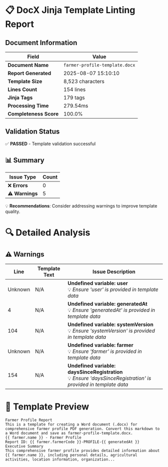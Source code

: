 # 📋 DocX Jinja Template Linting Report

## Document Information

| Field | Value |
|-------|-------|
| **Document Name** | `farmer-profile-template.docx` |
| **Report Generated** | 2025-08-07 15:10:10 |
| **Template Size** | 8,523 characters |
| **Lines Count** | 154 lines |
| **Jinja Tags** | 179 tags |
| **Processing Time** | 279.54ms |
| **Completeness Score** | 100.0% |

## Validation Status

✅ **PASSED** - Template validation successful


## 📊 Summary

| Issue Type | Count |
|------------|-------|
| ❌ **Errors** | 0 |
| ⚠️ **Warnings** | 5 |

💡 **Recommendations**: Consider addressing warnings to improve template quality.



<div class="page-break"></div>

# 🔍 Detailed Analysis

## ⚠️ Warnings

| Line | Template Text | Issue Description |
|------|---------------|-------------------|
| Unknown | N/A | **Undefined variable: user**<br/>💡 *Ensure 'user' is provided in template data* |
| 4 | N/A | **Undefined variable: generatedAt**<br/>💡 *Ensure 'generatedAt' is provided in template data* |
| 104 | N/A | **Undefined variable: systemVersion**<br/>💡 *Ensure 'systemVersion' is provided in template data* |
| Unknown | N/A | **Undefined variable: farmer**<br/>💡 *Ensure 'farmer' is provided in template data* |
| 154 | N/A | **Undefined variable: daysSinceRegistration**<br/>💡 *Ensure 'daysSinceRegistration' is provided in template data* |



<div class="page-break"></div>

# 📄 Template Preview

```jinja2
Farmer Profile Report
This is a template for creating a Word document (.docx) for comprehensive farmer profile PDF generation. Convert this markdown to a Word document and save as farmer-profile-template.docx.
{{ farmer.name }} - Farmer Profile
Report ID: {{ farmer.farmerCode }}-PROFILE-{{ generatedAt }}
Executive Summary
This comprehensive farmer profile provides detailed information about {{ farmer.name }}, including personal details, agricultural activities, location information, organization...
```
